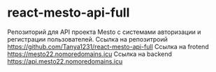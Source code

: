 # react-mesto-api-full
Репозиторий для API проекта Mesto с системами авторизации и регистрации пользователей.
Ссылка на репозитроий https://github.com/Tanya1231/react-mesto-api-full
Ссылка на frotend https://mesto22.nomoredomains.icu
Ссылка на backend https://api.mesto22.nomoredomains.icu
